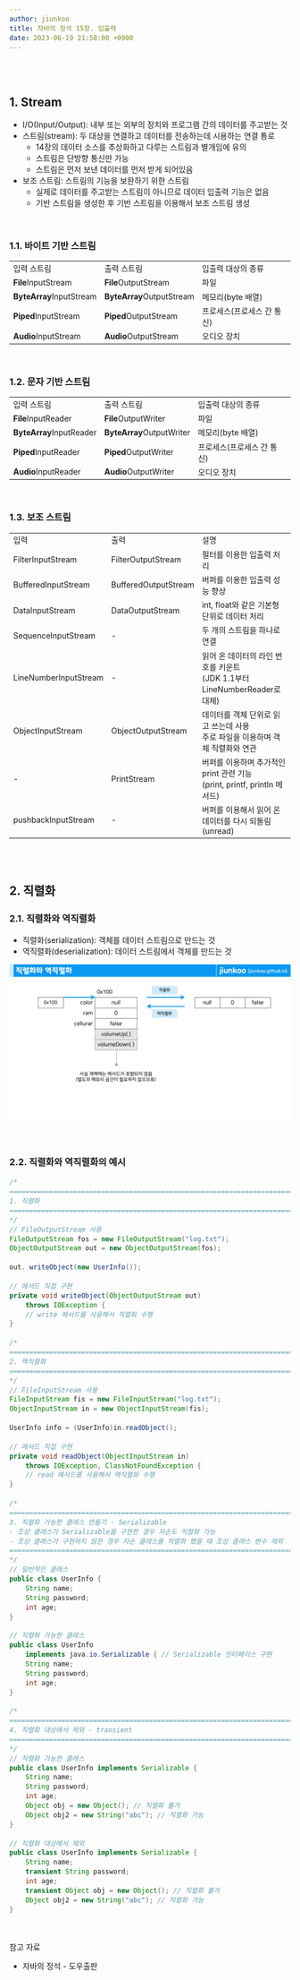 ```yaml
---
author: jiunkoo
title: 자바의 정석 15장. 입출력
date: 2023-06-19 21:58:00 +0900
---
```



<br/>
<br/>

## 1. Stream

* I/O(Input/Output): 내부 또는 외부의 장치와 프로그램 간의 데이터를 주고받는 것
* 스트림(stream): 두 대상을 연결하고 데이터를 전송하는데 시용하는 연결 통로
    * 14장의 데이터 소스를 추상화하고 다루는 스트림과 별개임에 유의
    * 스트림은 단방향 통신만 가능
    * 스트림은 먼저 보낸 데이터를 먼저 받게 되어있음
* 보조 스트림: 스트림의 기능을 보완하기 위한 스트림
    * 실제로 데이터를 주고받는 스트림이 아니므로 데이터 입출력 기능은 없음
    * 기반 스트림을 생성한 후 기반 스트림을 이용해서 보조 스트림 생성

<br/>

### 1.1. 바이트 기반 스트림

<div class="tb-plain deep-blue">
    <table>
        <tbody>
            <tr>
                <td>입력 스트림</td>
                <td>출력 스트림</td>
                <td>입출력 대상의 종류</td>
            </tr>
            <tr>
                <td><b>File</b>InputStream</td>
                <td><b>File</b>OutputStream</td>
                <td>파일</td>
            </tr>
            <tr>
                <td><b>ByteArray</b>InputStream</td>
                <td><b>ByteArray</b>OutputStream</td>
                <td>메모리(byte 배열)</td>
            </tr>
            <tr>
                <td><b>Piped</b>InputStream</td>
                <td><b>Piped</b>OutputStream</td>
                <td>프로세스(프로세스 간 통신)</td>
            </tr>
            <tr>
                <td><b>Audio</b>InputStream</td>
                <td><b>Audio</b>OutputStream</td>
                <td>오디오 장치</td>
            </tr>
        </tbody>
    </table>
</div>

<br/>

### 1.2. 문자 기반 스트림

<div class="tb-plain deep-blue">
    <table>
        <tbody>
            <tr>
                <td>입력 스트림</td>
                <td>출력 스트림</td>
                <td>입출력 대상의 종류</td>
            </tr>
            <tr>
                <td><b>File</b>InputReader</td>
                <td><b>File</b>OutputWriter</td>
                <td>파일</td>
            </tr>
            <tr>
                <td><b>ByteArray</b>InputReader</td>
                <td><b>ByteArray</b>OutputWriter</td>
                <td>메모리(byte 배열)</td>
            </tr>
            <tr>
                <td><b>Piped</b>InputReader</td>
                <td><b>Piped</b>OutputWriter</td>
                <td>프로세스(프로세스 간 통신)</td>
            </tr>
            <tr>
                <td><b>Audio</b>InputReader</td>
                <td><b>Audio</b>OutputWriter</td>
                <td>오디오 장치</td>
            </tr>
        </tbody>
    </table>
</div>

<br/>

### 1.3. 보조 스트림

<div class="tb-plain deep-blue">
    <table>
        <tbody>
            <tr>
                <td>입력</td>
                <td>출력</td>
                <td>설명</td>
            </tr>
            <tr>
                <td>FilterInputStream</td>
                <td>FilterOutputStream</td>
                <td>필터를 이용한 입출력 처리</td>
            </tr>
            <tr>
                <td>BufferedInputStream</td>
                <td>BufferedOutputStream</td>
                <td>버퍼를 이용한 입출력 성능 향상</td>
            </tr>
            <tr>
                <td>DataInputStream</td>
                <td>DataOutputStream</td>
                <td>int, float와 같은 기본형 단위로 데이터 처리</td>
            </tr>
            <tr>
                <td>SequenceInputStream</td>
                <td>-</td>
                <td>두 개의 스트림을 하나로 연결</td>
            </tr>
            <tr>
                <td>LineNumberInputStream</td>
                <td>-</td>
                <td>
                    읽어 온 데이터의 라인 번호를 키운트<br/>
                    (JDK 1.1부터 LineNumberReader로 대체)
                </td>
            </tr>
            <tr>
                <td>ObjectInputStream</td>
                <td>ObjectOutputStream</td>
                <td>
                    데이터를 객체 단위로 읽고 쓰는데 사용<br/>
                    주로 파일을 이용하며 객체 직렬화와 연관
                </td>
            </tr>
            <tr>
                <td>-</td>
                <td>PrintStream</td>
                <td>
                    버퍼를 이용하며 추가적인 print 관련 기능<br/>
                    (print, printf, println 메서드)
                </td>
            </tr>
            <tr>
                <td>pushbackInputStream</td>
                <td>-</td>
                <td>
                    버퍼를 이용해서 읽어 온 데이터를 다시 되돌림<br/>
                    (unread)
                </td>
            </tr>
        </tbody>
    </table>
</div>

<br/>
<br/>

## 2. 직렬화

### 2.1. 직렬화와 역직렬화

* 직렬화(serialization): 객체를 데이터 스트림으로 만드는 것
* 역직렬화(deserialization): 데이터 스트림에서 객체를 만드는 것

![png](/_assets/img/java/fundamentals-of-java/15-1.png)

<br/>

### 2.2. 직렬화와 역직렬화의 예시

```java
/*
==========================================================================
1. 직렬화
==========================================================================
*/
// FileOutputStream 사용
FileOutputStream fos = new FileOutputStream("log.txt");
ObjectOutputStream out = new ObjectOutputStream(fos);

out. writeObject(new UserInfo());

// 메서드 직접 구현
private void writeObject(ObjectOutputStream out) 
	throws IOException {
	// write 메서드를 사용해서 직렬화 수행
}

/*
==========================================================================
2. 역직렬화
==========================================================================
*/
// FileInputStream 사용
FileInputStream fis = new FileInputStream("log.txt");
ObjectInputStream in = new ObjectInputStream(fis);

UserInfo info = (UserInfo)in.readObject();

// 메서드 직접 구현
private void readObject(ObjectInputStream in) 
	throws IOException, ClassNotFoundException {
    // read 메서드를 사용해서 역직렬화 수행
}

/*
==========================================================================
3. 직렬화 가능한 클래스 만들기 - Serializable
- 조상 클래스가 Serializable을 구현한 경우 자손도 직렬화 가능
- 조상 클래스가 구현하지 않은 경우 자손 클래스를 직렬화 했을 때 조상 클래스 변수 제외
==========================================================================
*/
// 일반적인 클래스
public class UserInfo {
	String name;
    String password;
    int age;
}

// 직렬화 가능한 클래스
public class UserInfo 
	implements java.io.Serializable { // Serializable 인터페이스 구현
	String name;
    String password;
    int age;
}

/*
==========================================================================
4. 직렬화 대상에서 제외 - transient
==========================================================================
*/
// 직렬화 가능한 클래스
public class UserInfo implements Serializable {
	String name;
    String password;
    int age;
    Object obj = new Object(); // 직렬화 불가
    Object obj2 = new String("abc"); // 직렬화 가능
}

// 직렬화 대상에서 제외
public class UserInfo implements Serializable {
	String name;
    transient String password;
    int age;
    transient Object obj = new Object(); // 직렬화 불가
    Object obj2 = new String("abc"); // 직렬화 가능
}
```

<br/>
<br/>

<div class="adm-reference">
    <div class="adm-title-reference">참고 자료</div>
    <ul>
        <li>자바의 정석 - 도우출판</li>
    </ul>
</div>
